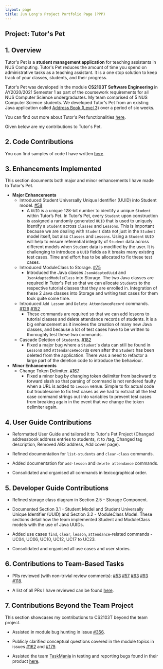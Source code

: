 ```yaml
---
layout: page
title: Jun Long's Project Portfolio Page (PPP)
---
```


## Project: Tutor's Pet


## 1. Overview
Tutor's Pet is a **student management application** for teaching assistants in NUS Computing.
Tutor's Pet reduces the amount of time you spend on administrative tasks as a teaching assistant.
It is a one stop solution to keep track of your classes, students, and their progress.

Tutor's Pet was developed in the module **CS2103T Software Engineering** in AY2020/2021 Semester 1
as part of the coursework requirements for all NUS Computer Science undergraduates.
My team comprised of 5 NUS Computer Science students. We developed Tutor's Pet from an existing Java application called
[Address Book (Level 3)](https://se-education.org/addressbook-level3/) over a period of six weeks.

You can find out more about Tutor's Pet functionalities
[here](https://ay2021s1-cs2103t-t10-4.github.io/tp/UserGuide.html).

Given below are my contributions to Tutor's Pet.


## 2. Code Contributions
You can find samples of code I have written
[here](https://nus-cs2103-ay2021s1.github.io/tp-dashboard/#breakdown=true&search=junlong4321).


## 3. Enhancements Implemented
This section documents both major and minor enhancements I have made to Tutor's Pet.
* **Major Enhancements**
  * Introduced Student Universally Unique Identifier (UUID) into Student model.
  [#58](https://github.com/AY2021S1-CS2103T-T10-4/tp/pull/58)
    * A `UUID` is a unique 128-bit number to identify a unique `Student` within Tutor’s Pet.
      In Tutor’s Pet, every `Student` upon construction is assigned a randomly generated `UUID` that is used to
      uniquely identify a `Student` across `Classes` and `Lessons`. This is important because we are dealing with
      `Student` data not just in the `Student` model itself, but also `Classes` and `Lessons`. Using a
      `Student` `UUID` will help to ensure referential integrity of `Student` data across different models when
      `Student` data is modified by the user. It is challenging to introduce a `UUID` fields as it breaks many
      existing test cases. Time and effort has to be allocated to fix these test cases.
  * Introduced ModuleClass to Storage. [#75](https://github.com/AY2021S1-CS2103T-T10-4/tp/pull/75)
    * Introduced the Java classes `JsonAdaptedUuid` and `JsonAdaptedModuleClass` into Storage. The two Java classes are
      required in Tutor's Pet so that we can allocate `Student`s to the respective tutorial classes that they are
      enrolled in. Integration of these 2 Java classes into Storage and writing test cases for them took quite
      some time.
  * Introduced `Add Lesson` and `Delete AttendanceRecord` commands.
  [#129](https://github.com/AY2021S1-CS2103T-T10-4/tp/pull/129)
  [#152](https://github.com/AY2021S1-CS2103T-T10-4/tp/pull/152)
    * These commands are required so that we can add lessons to tutorial classes and delete attendance records of
      students. It is a big enhancement as it involves the creation of many new Java classes, and because
      a lot of test cases have to be written to thoroughly test these two commands.
  * Cascade Deletion of `Student`s. [#182](https://github.com/AY2021S1-CS2103T-T10-4/tp/pull/185)
    * Fixed a major bug where a `Student`'s data can still be found in `Lesson`s and `AttendanceRecord`s even after
      the `Student` has been deleted from the application. There was a need to refactor a large part of the deletion
      code to introduce the behaviour.
* **Minor Enhancements**
  * Change Token Delimiter.
  [#167](https://github.com/AY2021S1-CS2103T-T10-4/tp/pull/167)
    * Fixed a minor bug by changing token delimiter from backward to forward slash so that parsing of
    command is not rendered faulty when a URL is added to `Lesson` venue. Simple to fix actual code but troublesome
    to fix test cases as we had to extract all the test case command strings out into variables to prevent test cases
    from breaking again in the event that we change the token delimiter again.


## 4. User Guide Contributions
* Reformatted User Guide and tailored it to Tutor's Pet Project
(Changed addressbook address entries to students, /t to /tag, Changed tag description, Removed AB3 address,
Add cover page).

* Refined documentation for `list-students` and `clear-class` commands.

* Added documentation for `add-lesson` and `delete attendance` commands.

* Consolidated and organised all commands in lexicographical order.


## 5. Developer Guide Contributions
* Refined storage class diagram in Section 2.5 - Storage Component.

* Documented Section 3.1 - Student Model and Student Universally Unique Identifier (UUID) and
Section 3.2 - ModuleClass Model. These sections detail how the team implemented Student and ModuleClass models
with the use of Java UUIDs.

* Added use cases `find`, `clear`, `lesson`, `attendance`-related commands - UC04, UC06, UC10, UC12, UC17 to UC23.

* Consolidated and organised all use cases and user stories.


## 6. Contributions to Team-Based Tasks
* PRs reviewed (with non-trivial review comments):
[#53](https://github.com/AY2021S1-CS2103T-T10-4/tp/pull/53)
[#57](https://github.com/AY2021S1-CS2103T-T10-4/tp/pull/57)
[#63](https://github.com/AY2021S1-CS2103T-T10-4/tp/pull/63)
[#93](https://github.com/AY2021S1-CS2103T-T10-4/tp/pull/93)
[#118](https://github.com/AY2021S1-CS2103T-T10-4/tp/pull/118).

* A list of all PRs I have reviewed can be found
[here](https://github.com/AY2021S1-CS2103T-T10-4/tp/pulls?q=is%3Apr+is%3Aclosed+reviewed-by%3Ajunlong4321).


## 7. Contributions Beyond the Team Project
This section showcases my contributions to CS2103T beyond the team project.

* Assisted in module bug hunting in issue [#356](https://github.com/nus-cs2103-AY2021S1/forum/issues/356).

* Publicly clarified conceptual questions covered in the module topics in issues
[#162](https://github.com/nus-cs2103-AY2021S1/forum/issues/162)
and
[#179](https://github.com/nus-cs2103-AY2021S1/forum/issues/179).

* Assisted the team [TaskMania](https://github.com/AY2021S1-CS2103T-W10-3/tp/) in testing and reporting
bugs found in their product [here](https://github.com/junlong4321/ped/issues).
